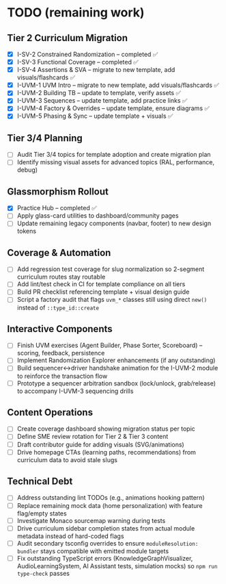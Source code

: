 
# TODO (remaining work)

## Tier 2 Curriculum Migration
- [x] I-SV-2 Constrained Randomization – completed ✅
- [x] I-SV-3 Functional Coverage – completed ✅
- [x] I-SV-4 Assertions & SVA – migrate to new template, add visuals/flashcards ✅
- [x] I-UVM-1 UVM Intro – migrate to new template, add visuals/flashcards ✅
- [x] I-UVM-2 Building TB – update to template, verify assets ✅
- [x] I-UVM-3 Sequences – update template, add practice links ✅
- [x] I-UVM-4 Factory & Overrides – update template, ensure diagrams ✅
- [x] I-UVM-5 Phasing & Sync – update template + visuals ✅

## Tier 3/4 Planning
- [ ] Audit Tier 3/4 topics for template adoption and create migration plan
- [ ] Identify missing visual assets for advanced topics (RAL, performance, debug)

## Glassmorphism Rollout
- [x] Practice Hub – completed ✅
- [ ] Apply glass-card utilities to dashboard/community pages
- [ ] Update remaining legacy components (navbar, footer) to new design tokens

## Coverage & Automation
- [ ] Add regression test coverage for slug normalization so 2-segment curriculum routes stay routable
- [ ] Add lint/test check in CI for template compliance on all tiers
- [ ] Build PR checklist referencing template + visual design guide
- [ ] Script a factory audit that flags `uvm_*` classes still using direct `new()` instead of `::type_id::create`

## Interactive Components
- [ ] Finish UVM exercises (Agent Builder, Phase Sorter, Scoreboard) – scoring, feedback, persistence
- [ ] Implement Randomization Explorer enhancements (if any outstanding)
- [ ] Build sequencer↔driver handshake animation for the I-UVM-2 module to reinforce the transaction flow
- [ ] Prototype a sequencer arbitration sandbox (lock/unlock, grab/release) to accompany I-UVM-3 sequencing drills

## Content Operations
- [ ] Create coverage dashboard showing migration status per topic
- [ ] Define SME review rotation for Tier 2 & Tier 3 content
- [ ] Draft contributor guide for adding visuals (SVG/animations)
- [ ] Drive homepage CTAs (learning paths, recommendations) from curriculum data to avoid stale slugs

## Technical Debt
- [ ] Address outstanding lint TODOs (e.g., animations hooking pattern)
- [ ] Replace remaining mock data (home personalization) with feature flag/empty states
- [ ] Investigate Monaco sourcemap warning during tests
- [ ] Drive curriculum sidebar completion states from actual module metadata instead of hard-coded flags
- [ ] Audit secondary tsconfig overrides to ensure `moduleResolution: bundler` stays compatible with emitted module targets
- [ ] Fix outstanding TypeScript errors (KnowledgeGraphVisualizer, AudioLearningSystem, AI Assistant tests, simulation mocks) so `npm run type-check` passes
